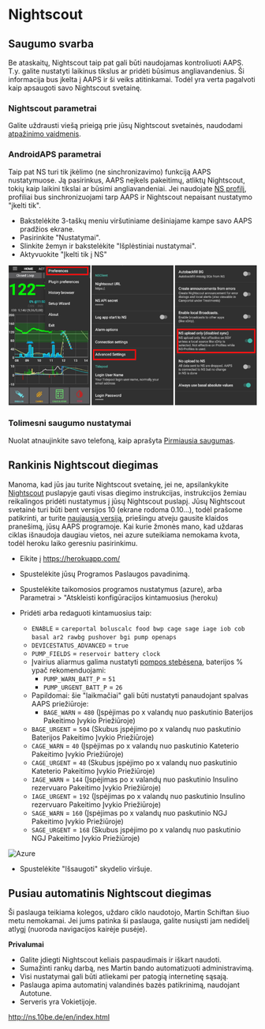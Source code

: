 # Nightscout

## Saugumo svarba

Be ataskaitų, Nightscout taip pat gali būti naudojamas kontroliuoti AAPS. T.y. galite nustatyti laikinus tikslus ar pridėti būsimus angliavandenius. Ši informacija bus įkelta į AAPS ir ši veiks atitinkamai. Todėl yra verta pagalvoti kaip apsaugoti savo Nightscout svetainę.

### Nightscout parametrai

Galite uždrausti viešą prieigą prie jūsų Nightscout svetainės, naudodami [atpažinimo vaidmenis](http://www.nightscout.info/wiki/welcome/website-features/0-9-features/authentication-roles).

### AndroidAPS parametrai

Taip pat NS turi tik įkėlimo (ne sinchronizavimo) funkciją AAPS nustatymuose. Ją pasirinkus, AAPS neįkels pakeitimų, atliktų Nightscout, tokių kaip laikini tikslai ar būsimi angliavandeniai. Jei naudojate [NS profilį](../Configuration/Config-Builder#ns-profile), profiliai bus sinchronizuojami tarp AAPS ir Nightscout nepaisant nustatymo "įkelti tik".

* Bakstelėkite 3-taškų meniu viršutiniame dešiniajame kampe savo AAPS pradžios ekrane.
* Pasirinkite "Nustatymai".
* Slinkite žemyn ir bakstelėkite "Išplėstiniai nustatymai".
* Aktyvuokite "Įkelti tik į NS"

![Įkelti tik į Nightscout](../images/NSsafety.png)

### Tolimesni saugumo nustatymai

Nuolat atnaujinkite savo telefoną, kaip aprašyta [Pirmiausia saugumas](../Getting-Started/Safety-first.rst).

## Rankinis Nightscout diegimas

Manoma, kad jūs jau turite Nightscout svetainę, jei ne, apsilankykite [Nightscout](http://www.nightscout.info/wiki/welcome/set-up-nightscout-using-heroku) puslapyje gauti visas diegimo instrukcijas, instrukcijos žemiau reikalingos pridėti nustatymus į jūsų Nightscout puslapį. Jūsų Nightscout svetainė turi būti bent versijos 10 (ekrane rodoma 0.10...), todėl prašome patikrinti, ar turite [naujausią versiją](http://www.nightscout.info/wiki/welcome/how-to-update-to-latest-cgm-remote-monitor-aka-cookie), priešingu atveju gausite klaidos pranešimą, jūsų AAPS programoje. Kai kurie žmonės mano, kad uždaras ciklas išnaudoja daugiau vietos, nei azure suteikiama nemokama kvota, todėl heroku laiko geresniu pasirinkimu.

* Eikite į https://herokuapp.com/

* Spustelėkite jūsų Programos Paslaugos pavadinimą.

* Spustelėkite taikomosios programos nustatymus (azure), arba Parametrai > "Atskleisti konfigūracijos kintamuosius (heroku)

* Pridėti arba redaguoti kintamuosius taip:
  
  * `ENABLE` = `careportal boluscalc food bwp cage sage iage iob cob basal ar2 rawbg pushover bgi pump openaps`
  * `DEVICESTATUS_ADVANCED` = `true`
  * `PUMP_FIELDS` = `reservoir battery clock`
  * Įvairius aliarmus galima nustatyti [pompos stebėsena](https://github.com/nightscout/cgm-remote-monitor#pump-pump-monitoring), baterijos % ypač rekomenduojami: 
    * `PUMP_WARN_BATT_P` = `51`
    * `PUMP_URGENT_BATT_P` = `26` 
  * Papildomai: šie "laikmačiai" gali būti nustatyti panaudojant spalvas AAPS priežiūroje: 
    * `BAGE_WARN` = `480` (Įspėjimas po x valandų nuo paskutinio Baterijos Pakeitimo Įvykio Priežiūroje)
  * `BAGE_URGENT` = `504` (Skubus įspėjimo po x valandų nuo paskutinio Baterijos Pakeitimo Įvykio Priežiūroje)
  * `CAGE_WARN` = `40` (Įspėjimas po x valandų nuo paskutinio Kateterio Pakeitimo Įvykio Priežiūroje)
  * `CAGE_URGENT` = `48` (Skubus įspėjimo po x valandų nuo paskutinio Kateterio Pakeitimo Įvykio Priežiūroje)
  * `IAGE_WARN` = `144` (Įspėjimas po x valandų nuo paskutinio Insulino rezervuaro Pakeitimo Įvykio Priežiūroje)
  * `IAGE_URGENT` = `192` (Įspėjimas po x valandų nuo paskutinio Insulino rezervuaro Pakeitimo Įvykio Priežiūroje)
  * `SAGE_WARN` = `160` (Įspėjimas po x valandų nuo paskutinio NGJ Pakeitimo Įvykio Priežiūroje)
  * `SAGE_URGENT` = `168` (Skubus įspėjimo po x valandų nuo paskutinio NGJ Pakeitimo Įvykio Priežiūroje)

![Azure](../../images/nightscout1.png)

* Spustelėkite "Išsaugoti" skydelio viršuje.

## Pusiau automatinis Nightscout diegimas

Ši paslauga teikiama kolegos, uždaro ciklo naudotojo, Martin Schiftan šiuo metu nemokamai. Jei jums patinka ši paslauga, galite nusiųsti jam nedidelį atlygį (nuoroda navigacijos kairėje pusėje).

**Privalumai**

* Galite įdiegti Nightscout keliais paspaudimais ir iškart naudoti. 
* Sumažinti rankų darbą, nes Martin bando automatizuoti administravimą.
* Visi nustatymai gali būti atliekami per patogią internetinę sąsają. 
* Paslauga apima automatinį valandinės bazės patikrinimą, naudojant Autotune. 
* Serveris yra Vokietijoje.

<http://ns.10be.de/en/index.html>